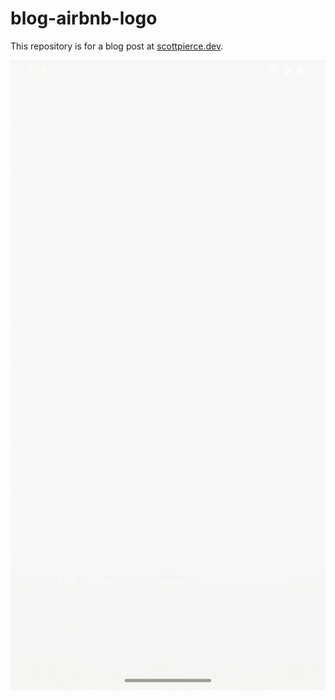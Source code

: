 # blog-airbnb-logo

This repository is for a blog post at [scottpierce.dev](https://scottpierce.dev).

![Airbnb Animation](./content/final.gif)